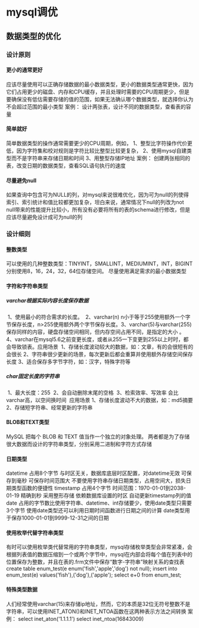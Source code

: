 # mysql调优

## 数据类型的优化

### 设计原则

#### 更小的通常更好

应该尽量使用可以正确存储数据的最小数据类型，更小的数据类型通常更快，因为它们占用更少的磁盘、内存和CPU缓存，并且处理时需要的CPU周期更少，但是要确保没有低估需要存储的值的范围，如果无法确认哪个数据类型，就选择你认为不会超过范围的最小类型
案例：
设计两张表，设计不同的数据类型，查看表的容量

#### 简单就好

简单数据类型的操作通常需要更少的CPU周期，例如，
1、整型比字符操作代价更低，因为字符集和校对规则是字符比较比整型比较更复杂，
2、使用mysql自建类型而不是字符串来存储日期和时间
3、用整型存储IP地址
案例：
创建两张相同的表，改变日期的数据类型，查看SQL语句执行的速度

#### 尽量避免null

如果查询中包含可为NULL的列，对mysql来说很难优化，因为可为null的列使得索引、索引统计和值比较都更加复杂，坦白来说，通常情况下null的列改为not null带来的性能提升比较小，所有没有必要将所有的表的schema进行修改，但是应该尽量避免设计成可为null的列

### 设计细则

#### 整数类型

可以使用的几种整数类型：TINYINT，SMALLINT，MEDIUMINT，INT，BIGINT分别使用8，16，24，32，64位存储空间。
尽量使用满足需求的最小数据类型

#### 字符和字符串类型

##### varchar根据实际内容长度保存数据

​	1、使用最小的符合需求的长度。
​	2、varchar(n) n小于等于255使用额外一个字节保存长度，n>255使用额外两个字节保存长度。
​	3、varchar(5)与varchar(255)保存同样的内容，硬盘存储空间相同，但内存空间占用不同，是指定的大小 。
​	4、varchar在mysql5.6之前变更长度，或者从255一下变更到255以上时时，都会导致锁表。
​	应用场景
​		1、存储长度波动较大的数据，如：文章，有的会很短有的会很长
​		2、字符串很少更新的场景，每次更新后都会重算并使用额外存储空间保存长度
​		3、适合保存多字节字符，如：汉字，特殊字符等

##### char固定长度的字符串

​	1、最大长度：255
​	2、会自动删除末尾的空格
​	3、检索效率、写效率 会比varchar高，以空间换时间
​	应用场景
​		1、存储长度波动不大的数据，如：md5摘要
​		2、存储短字符串、经常更新的字符串

#### BLOB和TEXT类型

MySQL 把每个 BLOB 和 TEXT 值当作一个独立的对象处理。
两者都是为了存储很大数据而设计的字符串类型，分别采用二进制和字符方式存储

#### 日期类型

datetime
		占用8个字节
		与时区无关，数据库底层时区配置，对datetime无效
		可保存到毫秒
		可保存时间范围大
		不要使用字符串存储日期类型，占用空间大，损失日期类型函数的便捷性
timestamp
		占用4个字节
		时间范围：1970-01-01到2038-01-19
		精确到秒
		采用整形存储
		依赖数据库设置的时区
		自动更新timestamp列的值
date
		占用的字节数比使用字符串、datetime、int存储要少，使用date类型只需要3个字节
		使用date类型还可以利用日期时间函数进行日期之间的计算
		date类型用于保存1000-01-01到9999-12-31之间的日期

#### 使用枚举代替字符串类型

有时可以使用枚举类代替常用的字符串类型，mysql存储枚举类型会非常紧凑，会根据列表值的数据压缩到一个或两个字节中，mysql在内部会将每个值在列表中的位置保存为整数，并且在表的.frm文件中保存“数字-字符串”映射关系的查找表
 create table enum_test(e enum('fish','apple','dog') not null);
 insert into enum_test(e) values('fish'),('dog'),('apple');
 select e+0 from enum_test;

#### 特殊类型数据

人们经常使用varchar(15)来存储ip地址，然而，它的本质是32位无符号整数不是字符串，可以使用INET_ATON()和INET_NTOA函数在这两种表示方法之间转换
案例：
select inet_aton('1.1.1.1')
select inet_ntoa(16843009)